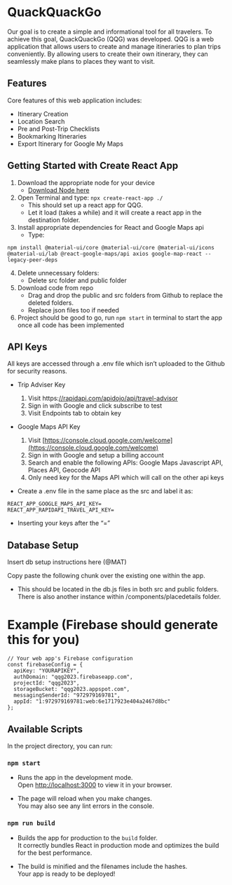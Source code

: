 # QuackQuackGo

Our goal is to create a simple and informational tool for all travelers. To achieve this goal, QuackQuackGo (QQG) was developed. QQG is a web application that allows users to create and manage itineraries to plan trips conveniently. By allowing users to create their own itinerary, they can seamlessly make plans to places they want to visit. 

## Features

Core features of this web application includes:
- Itinerary Creation
- Location Search
- Pre and Post-Trip Checklists
- Bookmarking Itineraries
- Export Itinerary for Google My Maps

## Getting Started with Create React App

1.  Download the appropriate node for your device
    -  [Download Node here](https://nodejs.org/en/)
2. Open Terminal and type:
`npx create-react-app ./`
    - This should set up a react app for QQG.
    - Let it load (takes a while) and it will create a react app in the destination folder.
3. Install appropriate dependencies for React and Google Maps api
    - Type:
```
npm install @material-ui/core @material-ui/core @material-ui/icons @material-ui/lab @react-google-maps/api axios google-map-react --legacy-peer-deps
```

4. Delete unnecessary folders:
   - Delete src folder and public folder
5. Download code from repo
   - Drag and drop the public and src folders from Github to replace the deleted folders.
   - Replace json files too if needed
6. Project should be good to go, run `npm start` in terminal to start the app once all code has been implemented

## API Keys
All keys are accessed through a .env file which isn’t uploaded to the Github for security reasons.
- Trip Adviser Key
  1. Visit https:[//rapidapi.com/apidojo/api/travel-advisor ](//rapidapi.com/apidojo/api/travel-advisor) 
  2. Sign in with Google and click subscribe to test 
  3. Visit Endpoints tab to obtain key
- Google Maps API Key
  1. Visit [https://console.cloud.google.com/welcome](https://console.cloud.google.com/welcome)
  2. Sign in with Google and setup a billing account
  3. Search and enable the following APIs: Google Maps Javascript API, Places API, Geocode API
  4. Only need key for the Maps API which will call on the other api keys

- Create a .env file in the same place as the src and label it as:
```
REACT_APP_GOOGLE_MAPS_API_KEY=
REACT_APP_RAPIDAPI_TRAVEL_API_KEY=
```
- Inserting your keys after the “=”

## Database Setup
Insert db setup instructions here (@MAT)


Copy paste the following chunk over the existing one within the app. 
- This should be located in the db.js files in both src and public folders. There is also another instance within /components/placedetails folder.
# Example (Firebase should generate this for you)
```
// Your web app's Firebase configuration
const firebaseConfig = {
  apiKey: "YOURAPIKEY",
  authDomain: "qqg2023.firebaseapp.com",
  projectId: "qqg2023",
  storageBucket: "qqg2023.appspot.com",
  messagingSenderId: "972979169781",
  appId: "1:972979169781:web:6e1717923e404a2467d8bc"
};
```

## Available Scripts

In the project directory, you can run:

### `npm start`

- Runs the app in the development mode.\
Open [http://localhost:3000](http://localhost:3000) to view it in your browser.

- The page will reload when you make changes.\
You may also see any lint errors in the console.

### `npm run build`

- Builds the app for production to the `build` folder.\
It correctly bundles React in production mode and optimizes the build for the best performance.

- The build is minified and the filenames include the hashes.\
Your app is ready to be deployed!

